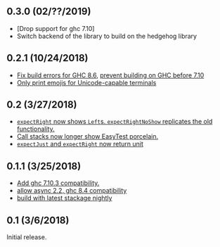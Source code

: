 ## 0.3.0 (02/??/2019)

* [Drop support for ghc 7.10]
* Switch backend of the library to build on the hedgehog library

## 0.2.1 (10/24/2018)

* [Fix build errors for GHC 8.6](https://github.com/joelburget/easytest/commit/9bb30ec16671c0ec74835a52290b6508143a368f), [prevent building on GHC before 7.10](https://github.com/joelburget/easytest/pull/15/commits/f6d0ac50fa5a351a30b576567306121d67c0973a)
* [Only print emojis for Unicode-capable terminals](https://github.com/joelburget/easytest/commit/e3f12612df46a6367693fd4ad47eedf91c35a079)

## 0.2 (3/27/2018)

* [`expectRight` now shows `Left`s. `expectRightNoShow` replicates the old functionality.](https://github.com/joelburget/easytest/commit/c2d5dccc97dcdb925ebc39c36fcde9ff8d894f77)
* [Call stacks now longer show EasyTest porcelain.](https://github.com/joelburget/easytest/commit/0b7064915a5b9c9de0115ebb6fc2fa49b2c4776e)
* [`expectJust` and `expectRight` now return unit](https://github.com/joelburget/easytest/commit/ef5d4e9fd03c1008c810ee09a4f4c459d4e26bdb)

## 0.1.1 (3/25/2018)

* [Add ghc 7.10.3 compatibility.](https://github.com/joelburget/easytest/commit/4acfad507cefc3fb2c0d588f1fbe0e4d583a762d)
* [allow async 2.2, ghc 8.4 compatibility](https://github.com/joelburget/easytest/commit/6c20c18988dd756d8088c9d0318b597be15c9229)
* [build with latest stackage nightly](https://github.com/joelburget/easytest/commit/2ea7f7520b39ac74b576414e4e1df75f596ed7b4)

## 0.1 (3/6/2018)

Initial release.
